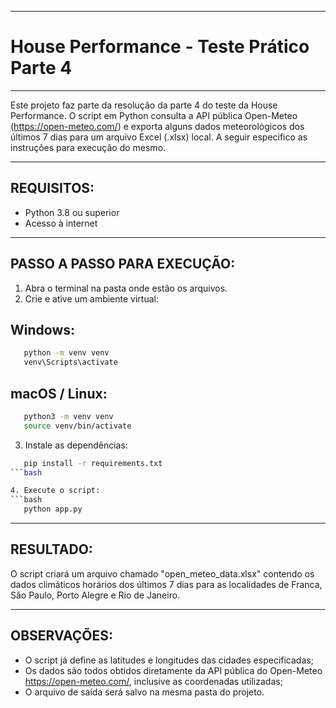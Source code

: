 ----------------------------------------
# House Performance - Teste Prático Parte 4
----------------------------------------

Este projeto faz parte da resolução da parte 4 do teste da House Performance. O script em Python consulta a API pública Open-Meteo (https://open-meteo.com/) e exporta alguns dados meteorológicos dos últimos 7 dias para um arquivo Excel (.xlsx) local. A seguir especifico as instruções para execução do mesmo.

----------------------------------------
REQUISITOS:
----------------------------------------
- Python 3.8 ou superior
- Acesso à internet

----------------------------------------
PASSO A PASSO PARA EXECUÇÃO:
----------------------------------------
1. Abra o terminal na pasta onde estão os arquivos.
2. Crie e ative um ambiente virtual:

## Windows:
```bash
   python -m venv venv
   venv\Scripts\activate
```


## macOS / Linux:
```bash
   python3 -m venv venv     
   source venv/bin/activate
```

3. Instale as dependências:
```bash
   pip install -r requirements.txt
```bash

4. Execute o script:
```bash   
   python app.py
```
----------------------------------------
RESULTADO:
----------------------------------------
O script criará um arquivo chamado "open_meteo_data.xlsx" contendo os dados climáticos horários dos últimos 7 dias para as localidades de Franca, Sâo Paulo, Porto Alegre e Rio de Janeiro.

----------------------------------------
OBSERVAÇÕES:
----------------------------------------
- O script já define as latitudes e longitudes das cidades especificadas;
- Os dados são todos obtidos diretamente da API pública do Open-Meteo https://open-meteo.com/, inclusive as coordenadas utilizadas;
- O arquivo de saída será salvo na mesma pasta do projeto.
